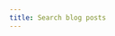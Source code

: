 ```yaml
---
title: Search blog posts
---
```

<div>
<style>
   table { table-layout: auto; }  /* Google search box requires fixed table layout */
</style>
<!-- Google Programmable Search Engine code. -->
<!-- See https://developers.google.com/custom-search -->
<script async src="https://cse.google.com/cse.js?cx=018012119986351016929:gwgy8z0w9zc"></script>
<div class="gcse-search"></div>
</div>